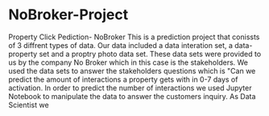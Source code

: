 # NoBroker-Project
Property Click Pediction- NoBroker 
This is a prediction project that conissts of 3 diffrent types of data. Our data included a data interation set, a data-property set and a proptry photo data set.
These data sets were provided to us by the company No Broker which in this case is the stakeholders.
We used the data sets to answer the stakeholders questions which is "Can we predict the amount of interactions a property gets with in 0-7 days of activation.
In order to predict the number of interactions we used Jupyter  Notebook to manipulate the data to answer the customers inquiry.
As Data Scientist we 
